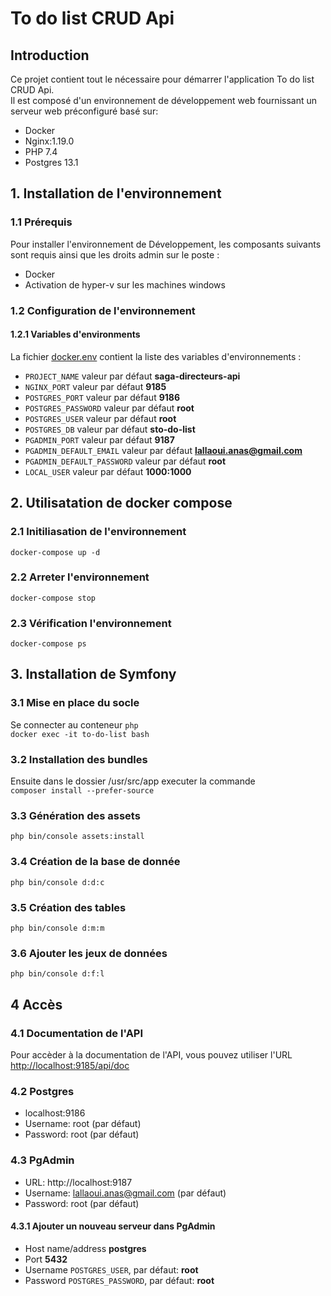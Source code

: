# To do list CRUD Api



## Introduction
Ce projet contient tout le nécessaire pour démarrer l'application To do list CRUD Api.  
Il est composé d'un environnement de développement web fournissant un serveur web préconfiguré basé sur:  
- Docker
- Nginx:1.19.0
- PHP 7.4
- Postgres 13.1

## 1. Installation de l'environnement
### 1.1 Prérequis  
Pour installer l'environnement de Développement, les composants suivants sont requis ainsi que les droits admin sur le poste :  
- Docker
- Activation de hyper-v sur les machines windows

### 1.2 Configuration de l'environnement

#### 1.2.1 Variables d'environments
La fichier [docker.env](docker.env) contient la liste des variables d'environnements :
- `PROJECT_NAME` valeur par défaut **saga-directeurs-api**
- `NGINX_PORT` valeur par défaut **9185**
- `POSTGRES_PORT` valeur par défaut **9186**
- `POSTGRES_PASSWORD` valeur par défaut **root**
- `POSTGRES_USER` valeur par défaut **root**
- `POSTGRES_DB` valeur par défaut **sto-do-list**
- `PGADMIN_PORT` valeur par défaut **9187**
- `PGADMIN_DEFAULT_EMAIL` valeur par défaut **lallaoui.anas@gmail.com**
- `PGADMIN_DEFAULT_PASSWORD` valeur par défaut **root**
- `LOCAL_USER` valeur par défaut **1000:1000**


## 2. Utilisatation de docker compose
### 2.1 Initiliasation de l'environnement
`docker-compose up -d`

### 2.2 Arreter l'environnement
`docker-compose stop`

### 2.3 Vérification l'environnement
`docker-compose ps`

## 3. Installation de Symfony
### 3.1 Mise en place du socle
Se connecter au conteneur `php`  
`docker exec -it to-do-list bash`

### 3.2 Installation des bundles
Ensuite dans le dossier /usr/src/app executer la commande  
`composer install --prefer-source`

### 3.3 Génération des assets
`php bin/console assets:install`

### 3.4 Création de la base de donnée
`php bin/console d:d:c`

### 3.5 Création des tables
`php bin/console d:m:m`

### 3.6 Ajouter les jeux de données
`php bin/console d:f:l`

## 4 Accès
### 4.1 Documentation de l'API
Pour accèder à la documentation de l'API, vous pouvez utiliser l'URL [http://localhost:9185/api/doc](http://localhost:9185/api/doc)

### 4.2 Postgres
- localhost:9186
- Username: root (par défaut)
- Password: root (par défaut)

### 4.3 PgAdmin
- URL: http://localhost:9187
- Username: lallaoui.anas@gmail.com (par défaut)
- Password: root (par défaut)

#### 4.3.1 Ajouter un nouveau serveur dans PgAdmin
- Host name/address **postgres**
- Port **5432**
- Username `POSTGRES_USER`, par défaut: **root**
- Password `POSTGRES_PASSWORD`, par défaut: **root**
